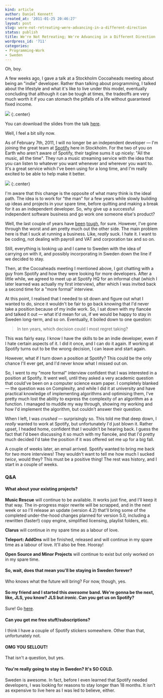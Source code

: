```yaml
---
kind: article
author: Daniel Kennett
created_at: '2011-01-25 20:46:27'
layout: post
slug: were-not-retreating-were-advancing-in-a-different-direction
status: publish
title: We're Not Retreating; We're Advancing in a Different Direction
wordpress_id: '711'
categories:
- Programming-Work
- Sweden
---
```


Oh, boy.

A few weeks ago, I gave a talk at a Stockholm Cocoaheads meeting about
being an "indie" developer. Rather than talking about programming, I
talked about the lifestyle and what it's like to live under this model,
eventually concluding that although it can be tough at times, the
tradeoffs are very much worth it if you can stomach the pitfalls of a
life without guaranteed fixed income.

<img src="/pictures/for_posts/2011/01/Indietalkslide.jpg" />
{:.center}

You can download the slides from the talk
[here](http://dl.dropbox.com/u/1399296/Indie%20Life%20Slides.pdf).

Well, I feel a bit silly now.

As of February 7th, 2011, I will no longer be an independent developer —
I'm joining the great team at [Spotify](http://www.spotify.com/) here in
Stockholm. For the two of you on Earth who aren't aware of Spotify,
their tagline sums it up nicely: "All the music, all the time". They run
a music streaming service with the idea that you can listen to whatever
you want whenever and wherever you want to. It's a great service which
I've been using for a long time, and I'm really excited to be able to
help make it better.

<img src="/pictures/for_posts/2011/01/SpotifyLogo.jpg" />
{:.center}

I'm aware that this change is the opposite of what many think is the
ideal path. The idea is to work for "the man" for a few years while
slowly building up ideas and projects in your spare time, before
quitting and making a break for it as an independent developer. So, why
give up a successful independent software business and go work one
someone else's product?

Well, the last couple of years have
[been](/blog/2010/02/playing-the-game%E2%80%A6-and-losing/)
[tough](/blog/2009/05/being-passionate-about-x-and-running-a-business-in-x-are-incompatible-discuss/),
for sure. However, I've gone through the worst and am pretty much out
the other side. The main problem here is that I suck at running a
business. Like, *really* suck. I hate it. I want to be coding, not
dealing with payroll and VAT and corporation tax and so on.

Still, everything is looking up and I came to Sweden with the idea of
carrying on with it, and possibly incorporating in Sweden down the line
if we decided to stay.

Then, at the Cocoaheads meeting I mentioned above, I got chatting with a
guy from Spotify and how they were looking for more developers. After a
little while, we agreed to meet up at Spotify HQ for an informal chat
(which I later learned was actually my first interview), after which I
was invited back a second time for a "more formal" interview.

At this point, I realised that I needed to sit down and figure out what
I wanted to do, since it wouldn't be fair to go back knowing that I'd
never take a position because of my indie work. So, I sat down with my
fiancée and talked it out — what it'd mean for us, if we would be happy
to stay in Sweden long-term, and so on. Eventually, it boiled down to
one question:

> In ten years, which decision could I most regret taking?

This was fairly easy. I know I have the skills to be an indie developer,
even if I hate certain aspects of it. I did it once, and I can do it
again. If working at Spotify turns out to be the wrong decision, I can
leave and start again.

However, what if I turn down a position at Spotify? This could be the
only chance I'll ever get, and I'd never know what I missed out on.

So, I went to my "more formal" interview confident that I was interested
in a position at Spotify. It went well, until they asked a very academic
question that could've been on a computer science exam paper. I
completely blanked — the question was on Complexity, and while I did it
at university and have practical knowledge of implementing algorithms
and optimising them, I've pretty much lost the ability to express the
complexity of an algorithm as a function. I managed to muddle my way
through, showing my working and how I'd implement the algorithm, but
couldn't answer their question.

When I left, I was *crushed* — surprisingly so. This told me that deep
down, I *really* wanted to work at Spotify, but unfortunately I'd just
blown it. Rather upset, I headed home, confident that I wouldn't be
hearing back. I guess the fact that I'd been discussing it so much with
my fiancée, and that I'd pretty much decided I'd take the position if it
was offered set me up for a big fall.

A couple of weeks later, an email arrived. Spotify wanted to bring me
back for *two* more interviews! They wouldn't want to tell me how much I
sucked *twice*, would they? This must be a positive thing! The rest was
history, and I start in a couple of weeks.

### Q&A

#### What about your existing projects?

**Music Rescue** will continue to be available. It works just fine, and
I'll keep it that way. The in-progress major rewrite will be scrapped,
and in the next week or so I'll release an update (version 4.2) that'll
bring some of the completed under-the-hood changes planned for version
5.0, including a rewritten (faster!) copy engine, simplified licensing,
playlist folders, etc.

**Clarus** will continue in my spare time as a labour of love.

**Teleport: AddOns** will be finished, released and will continue in my
spare time as a labour of love. It'll also be free. Hooray!

**Open Source and Minor Projects** will continue to exist but only
worked on in my spare time.

#### So, wait, does that mean you'll be staying in Sweden forever?

Who knows what the future will bring? For now, though, yes.

#### So my friend and I started this *awesome* band. We're gonna be the next, like, JLS, you know? JLS but *ironic*. Can you get us on Spotify?

Sure! Go [here](http://www.spotify.com/se/work-with-us/labels-and-artists/).

#### Can you get me free stuff/subscriptions?

I think I have a couple of Spotify stickers somewhere. Other than that,
unfortunately not.

#### OMG YOU SELLOUT!

That isn't a question, but yes.

#### You're really going to stay in Sweden? It's SO COLD.

Sweden is awesome. In fact, before I even learned that Spotify needed
developers, I was looking for reasons to stay longer than 18 months. It
isn't as expensive to live here as I was led to believe, either.
